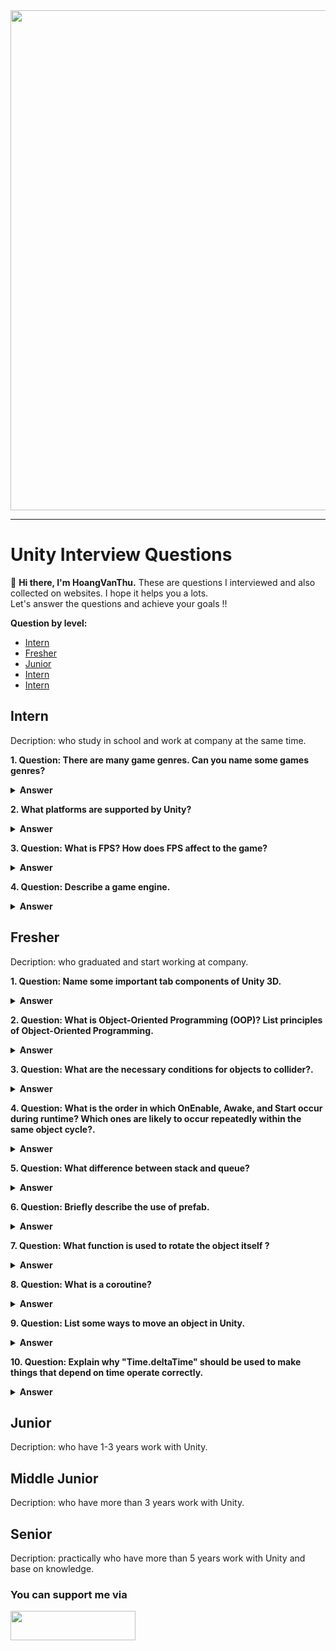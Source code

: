 <div align="center">
	<img width="800" src="https://github.com/GuardianOfGods/unity-interview-questions/assets/52252046/c658bd6c-58be-4d01-94fa-12cda489935b"> 
</div>

---
# Unity Interview Questions
👋 **Hi there, I'm HoangVanThu.** These are questions I interviewed and also collected on websites. I hope it helps you a lots. <br>
Let's answer the questions and achieve your goals !!

**Question by level:**
- [Intern](#Intern)
- [Fresher](#Fresher)
- [Junior](#Junior)
- [Intern](#Intern)
- [Intern](#Intern)
## Intern
Decription: who study in school and work at company at the same time.

**1. Question: There are many game genres. Can you name some games genres?**

<details><summary><b>Answer</b></summary>
<p>

- **Action** games are a broad genre that typically involves player-controlled characters engaging in various challenges, missions, or activities that require quick reflexes, hand-eye coordination, and a focus on physical challenges. These games often feature a combination of combat, exploration, and puzzle-solving. Action games can further be categorized into sub-genres like platformers, beat 'em ups, and more. Example:  "Super Mario Bros", "Devil May Cry" and "Uncharted."
- **Platformer** games, also known as platform games, are a genre where the main gameplay revolves around controlling a character to navigate through a series of platforms and levels. The player must jump, run, and sometimes solve puzzles to progress through the game. The term "platformer" comes from the platforms, or surfaces, that the character moves across. Example: "Super Mario Bros.," "Sonic the Hedgehog," and "Donkey Kong."
- **RPG** stands for Role-Playing Game. In RPG games, players take on the roles of characters within a fictional world. These games often involve a rich narrative, character development, and decision-making that can impact the game's storyline. Players typically have the freedom to customize their characters, choosing their abilities, appearance, and sometimes even moral alignment. Examples include "The Legend of Zelda" series and the "Dark Souls" series.
- **FPS** stands for First-Person Shooter, which is a sub-genre of action games. In FPS games, players experience the game from a first-person perspective, meaning the game's viewpoint is through the eyes of the player character. The primary focus of FPS games is on combat, and players typically use firearms or other ranged weapons to engage enemies. Example: "Call of duty", "Counter Strike"
- **Simulation** games are a genre that aims to replicate real-world activities or systems in a virtual environment. These games often prioritize realism and accuracy in depicting various aspects of life, ranging from economic and social simulations to more specific activities like farming, flight, or driving. Simulation games can be educational or purely entertaining. Example: "Microsoft Flight Simulator", "SimCity", "Stardew Valley".
- Etc.

</p>
</details>

**2. What platforms are supported by Unity?**

<details><summary><b>Answer</b></summary>
<p>

- **Desktop**:
  - Windows (PC)
  - Mac
  - Universal Windows Platform (UWP)
  - Linux Standalone
- **Mobile**:
  - iOS
  - Android
- **Extended Reality (XR)**:
  - ARKit
  - ARCore
  - Microsoft HoloLens
  - Windows Mixed Reality
  - Magic Leap (Lumin)
  - Oculus
  - PlayStation VR
- **Consoles**:
  - PS5
  - PS4
  - Xbox One
  - Xbox X|S
  - Nintendo Switch
  - Google Stadia
  - WebGL
- **Embedded**:
  - Embedded Linux
  - QNX

</p>
</details>

**3. Question: What is FPS? How does FPS affect to the game?**

<details><summary><b>Answer</b></summary>
<p>

- FPS index is the acronym for **Frames-per-second** the number of frames displayed per second. Simply put, it measures the number of images that the video card can process per second and display on your screen. The higher the FPS index, the smoother, sharper and less lag the displayed image quality.

</p>
</details>

**4. Question: Describe a game engine.**

<details><summary><b>Answer</b></summary>
<p>

- **A game engine** is a software framework designed to facilitate the creation and development of video games. It provides developers with a set of tools, libraries, and features that streamline the game development process, allowing them to focus on creating game content rather than dealing with low-level programming tasks.

- **Key components** of a game engine include:
  - **Rendering Engine**: Manages graphics, rendering 2D or 3D visuals, and handling aspects like lighting, shadows, and special effects.
  - **Physics Engine**: Simulates real-world physics, determining how objects interact with each other, respond to gravity, collisions, etc.
  - **Audio Engine**: Handles sound effects, music, and overall audio output within the game.
  - **Scripting Engine**: Allows developers to write scripts or code to control game logic, events, and behavior. This often uses programming languages like C++, Python, or a proprietary scripting language.
  - **Asset Pipeline**: Manages the import, processing, and integration of game assets such as 3D models, textures, sound files, etc.
  - **Networking**: Provides tools for multiplayer functionality, enabling communication between players and managing online features.
  - **Input Handling**: Manages user input from devices like keyboards, mice, controllers, and touchscreens.
  - **Scene Graph**: Represents the hierarchical structure of the game world, defining how objects are arranged and interact.

Popular game engines include **Unity**, **Unreal Engine**, and **CryEngine**. Game developers leverage these engines to accelerate development, reduce repetitive tasks, and achieve a level of consistency in game design and performance.

</p>
</details>

## Fresher
Decription: who graduated and start working at company.

**1. Question: Name some important tab components of Unity 3D.**

<details><summary><b>Answer</b></summary>
<p>

- **Hierarchy**: The hierarchy displays every GameObject in a list.
- **Inspector** displays detailed information about your currently selected GameObject, including all attached Components and their properties. Here, you modify the functionality of GameObjects in your scene.
- **Game view**: The game view option lets developers view the game and make changes to it as they play in real time.
- **Scene view**: The scene view is a 3D preview of the open scene. Here, developers can add and manage GameObjects.
- **Project window**: The project window is ideal for complex games. Game developers can use the project window to find game assets in a directory for all models, scripts, and prefabs.
- **Toolbar**: The toolbar contains various tools for the game and scene windows.

</p>
</details>

**2. Question: What is Object-Oriented Programming (OOP)? List principles of Object-Oriented Programming.**

<details><summary><b>Answer</b></summary>
<p>

- **Object-oriented programming** is a programming paradigm, or classification, that organizes a group of data attributes with functions or methods into a unit, known as an object.

- There are 4 principles of OOP:
  - **Encapsulation** means to enclose data by containing it within an object. In OOP, encapsulation forms a barrier around data to protect it from the rest of the code. You can perform encapsulation by binding the data and its functions into a class. This action conceals the private details of a class and only exposes the functionality essential for interfacing with it. When a class doesn't allow direct access to its private data, it's well-encapsulated.
  - **Abstraction** refers to using simplified classes, rather than complex implementation code, to access objects. Often, it's easier to design a program when you can separate the interface of a class from its implementation. In OOP, you can abstract the implementation details of a class and present a clean, easy-to-use interface through the class member functions. Abstraction helps isolate the impact of changes made to the code so if an error occurs, the change only affects the implementation details of a class and not the outside code.
  - Most object-oriented languages support **Inheritance**, which means a new class automatically inhabits the same properties and functionalities as its parent class. Inheritance allows you to organize classes into hierarchies, where a class might have one or more parent or child classes. If a class has a parent class, it means the class has inherited the properties of the parent. The child class can also modify or extend the behavior of its parent class. Inheritance allows you to reuse code without redefining the functions of a child class.
  - **Polymorphism** refers to creating objects with shared behaviors. In OOP, polymorphism allows for the uniform treatment of classes in a hierarchy. When you write code for objects at the root of the hierarchy, any objects created by a child class within the hierarchy have the same functions. Depending on the type of object, it may execute different behaviors.
    
</p>
</details>

**3. Question: What are the necessary conditions for objects to collider?.**

<details><summary><b>Answer</b></summary>
<p>

- Both objects must have a Collider, and one of the objects must also have a Rigidbody.
    
</p>
</details>

**4. Question: What is the order in which OnEnable, Awake, and Start occur during runtime? Which ones are likely to occur repeatedly within the same object cycle?.**

<details><summary><b>Answer</b></summary>
<p>

- **Awake** –> **OnEnable** -> **Start**. **OnEnable** can occur repeatedly in the same cycle!
    
</p>
</details>

**5. Question: What difference between stack and queue?**

<details><summary><b>Answer</b></summary>
<p>

- **Stacks and queues** are both data structures that organize and manage collections of elements, but they differ in how elements are added and removed.

- **Stack**:
	- **Last In, First Out (LIFO)**: The last element added to the stack is the first one to be removed. Elements are added and removed from the same end, often referred to as the "top" of the stack. Common operations include push (to add an element) and pop (to remove the last-added element).

- **Queue**
	- **First In, First Out (FIFO)**: The first element added to the queue is the first one to be removed. Elements are added at one end (rear or back) and removed from the other end (front). Common operations include enqueue (to add an element) and dequeue (to remove the first-added element).
    
</p>
</details>

**6. Question: Briefly describe the use of prefab.**

<details><summary><b>Answer</b></summary>
<p>

- Instantiated when the game is running, prefab is equivalent to a template, making a default configuration for the materials, scripts, and parameters you already have to facilitate future modifications. The content packaged by prefab simplifies the export operation and facilitates team communication.
    
</p>
</details>

**7. Question: What function is used to rotate the object itself ?**

<details><summary><b>Answer</b></summary>
<p>

- Transform.Rotate()
    
</p>
</details>

**8. Question: What is a coroutine?**

<details><summary><b>Answer</b></summary>
<p>

- Answer: While the main thread is running, another piece of logic processing is started at the same time to assist the execution of the current program. In other words, starting a coroutine is to start a logic that can be parallel to the program. Can be used to control motion, sequences, and object behavior.
    
</p>
</details>

**9. Question: List some ways to move an object in Unity.**

<details><summary><b>Answer</b></summary>
<p>

- There are several ways to move an object. Here are some common methods:
  - **Transform Translate**
  - **Rigidbody Velocity**
  - **Rigidbody AddForce**
  - **Transform Position**
  - **Lerp Position**
</p>
</details>

**10. Question: Explain why "Time.deltaTime" should be used to make things that depend on time operate correctly.**

<details><summary><b>Answer</b></summary>
<p>

- Unity games run on different devices with varying hardware capabilities. If you use fixed values for movement or animations without considering the frame rate, they might appear too fast on a high-performance device and too slow on a low-performance one.
- **Time.deltaTime** represents the time it took to complete the last frame. Multiplying your movement or animation values by **Time.deltaTime** ensures that the speed remains consistent across different frame rates.
- When you use **Time.deltaTime**, your game elements move or animate smoothly regardless of the frame rate. This is crucial for a consistent and enjoyable user experience.
- Unity's physics engine relies on time to simulate realistic interactions between objects. Using **Time.deltaTime** in physics calculations ensures that the behavior of your game's physics remains consistent across various devices.
- For effects that depend on time, such as fading, flashing, or pulsating, using **Time.deltaTime** allows you to control the speed of these effects based on the time elapsed, creating a more dynamic and visually appealing experience.
    
</p>
</details>

## Junior
Decription: who have 1-3 years work with Unity.

## Middle Junior
Decription: who have more than 3 years work with Unity.

## Senior
Decription: practically who have more than 5 years work with Unity and base on knowledge.

### You can support me via

<a href="https://www.buymeacoffee.com/HoangVanThu">
  <img src="https://www.the3rdsequence.com/texturedb/images/donate/buymeacoffee.svg" width="200" height="47"/>
</a>
